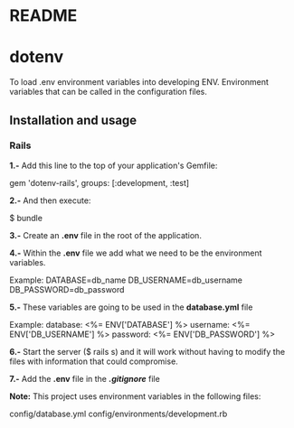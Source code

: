 # README

# dotenv
To load .env environment variables into developing ENV.
Environment variables that can be called in the configuration files.

## Installation and usage

### [](https://github.com/bkeepers/dotenv#rails)Rails

**1.-** Add this line to the top of your application's Gemfile:

  gem 'dotenv-rails', groups: [:development, :test]

**2.-** And then execute:

  $ bundle

**3.-** Create an **.env** file in the root of the application.

**4.-** Within the **.env** file we add what we need to be the environment variables.

  Example:
    DATABASE=db_name
    DB_USERNAME=db_username
    DB_PASSWORD=db_password

**5.-** These variables are going to be used in the **database.yml** file

  Example:
    database: <%= ENV['DATABASE'] %>
    username: <%= ENV['DB_USERNAME'] %>
    password: <%= ENV['DB_PASSWORD'] %>

**6.-** Start the server ($ rails s) and it will work without having to modify the files with information that could compromise.

**7.-** Add the **.env** file in the ***.gitignore*** file

**Note:**
  This project uses environment variables in the following files:

  config/database.yml
  config/environments/development.rb
